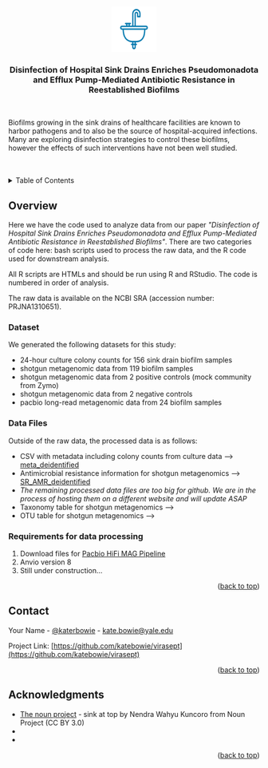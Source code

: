 <!-- Improved compatibility of back to top link: See: https://github.com/othneildrew/Best-README-Template/pull/73 -->
<a id="readme-top"></a>
<!--
*** Thanks for checking out the Best-README-Template. If you have a suggestion
*** that would make this better, please fork the repo and create a pull request
*** or simply open an issue with the tag "enhancement".
*** Don't forget to give the project a star!
*** Thanks again! Now go create something AMAZING! :D
-->



<!-- PROJECT SHIELDS -->
<!--
*** I'm using markdown "reference style" links for readability.
*** Reference links are enclosed in brackets [ ] instead of parentheses ( ).
*** See the bottom of this document for the declaration of the reference variables
*** for contributors-url, forks-url, etc. This is an optional, concise syntax you may use.
*** https://www.markdownguide.org/basic-syntax/#reference-style-links



<!-- PROJECT LOGO -->
<br />
<div align="center">
  <a href="https://github.com/katebowie/virasept">
    <img src="images/sink.png" alt="Logo" width="90" height="90">
  </a>

<h3 align="center">Disinfection of Hospital Sink Drains Enriches Pseudomonadota and Efflux Pump-Mediated Antibiotic Resistance in Reestablished Biofilms</h3><br>

  <p align="left">
    Biofilms growing in the sink drains of healthcare facilities are known to harbor pathogens and to also be the source of hospital-acquired infections. Many are exploring disinfection strategies to control these biofilms, however the effects of such interventions have not been well studied. 
    <br />
    <br />
    <br />
  </p>
</div>



<!-- TABLE OF CONTENTS -->
<details>
  <summary>Table of Contents</summary>
  <ol>
    <li>
      <a href="#overview">Overview</a>
      <ul>
        <li><a href="#dataset">Dataset</a></li>
        <li><a href="#data-files">Data Files</a></li>
      </ul>
    </li>
    <li>
      <a href="#requirements">Requirements</a>
      <ul>
        <li><a href="#prerequisites">Prerequisites</a></li>
        <li><a href="#installation">Installation</a></li>
      </ul>
    </li>
    <li><a href="#license">License</a></li>
    <li><a href="#contact">Contact</a></li>
    <li><a href="#acknowledgments">Acknowledgments</a></li>
  </ol>
</details>




<!-- GETTING STARTED -->
## Overview

Here we have the code used to analyze data from our paper <i>"Disinfection of Hospital Sink Drains Enriches Pseudomonadota and Efflux Pump-Mediated Antibiotic Resistance in Reestablished Biofilms"</i>. There are two categories of code here: bash scripts used to process the raw data, and the R code used for downstream analysis. 

All R scripts are HTMLs and should be run using R and RStudio. The code is numbered in order of analysis.

The raw data is available on the NCBI SRA (accession number: PRJNA1310651). 

### Dataset

We generated the following datasets for this study:
* 24-hour culture colony counts for 156 sink drain biofilm samples 
* shotgun metagenomic data from 119 biofilm samples
* shotgun metagenomic data from 2 positive controls (mock community from Zymo)
* shotgun metagenomic data from 2 negative controls
* pacbio long-read metagenomic data from 24 biofilm samples


### Data Files

Outside of the raw data, the processed data is as follows:
* CSV with metadata including colony counts from culture data --> [meta_deidentified](https://github.com/katebowie/virasept/blob/main/meta_deidentified.csv)
* Antimicrobial resistance information for shotgun metagenomics --> [SR_AMR_deidentified](https://github.com/katebowie/virasept/blob/main/SR_merged_AMR_deidentified.csv)
* <i>The remaining processed data files are too big for github. We are in the process of hosting them on a different website and will update ASAP</i>
* Taxonomy table for shotgun metagenomics --> []()
* OTU table for shotgun metagenomics --> []()
  

### Requirements for data processing

1. Download files for [Pacbio HiFi MAG Pipeline](https://github.com/PacificBiosciences/pb-metagenomics-tools/blob/master/docs/Tutorial-HiFi-MAG-Pipeline.md)
2. Anvio version 8
3. Still under construction... 

<p align="right">(<a href="#readme-top">back to top</a>)</p>




<!-- CONTACT -->
## Contact

Your Name - [@katerbowie](https://twitter.com/katerbowie) - kate.bowie@yale.edu

Project Link: [https://github.com/katebowie/virasept](https://github.com/katebowie/virasept)

<p align="right">(<a href="#readme-top">back to top</a>)</p>



<!-- ACKNOWLEDGMENTS -->
## Acknowledgments

* [The noun project](https://thenounproject.com) - sink at top by Nendra Wahyu Kuncoro from Noun Project (CC BY 3.0)
* []()
* []()

<p align="right">(<a href="#readme-top">back to top</a>)</p>



<!-- MARKDOWN LINKS & IMAGES -->
<!-- https://www.markdownguide.org/basic-syntax/#reference-style-links -->
[contributors-shield]: https://img.shields.io/github/contributors/katebowie/virasept.svg?style=for-the-badge
[contributors-url]: https://github.com/katebowie/virasept/graphs/contributors
[forks-shield]: https://img.shields.io/github/forks/katebowie/virasept.svg?style=for-the-badge
[forks-url]: https://github.com/katebowie/virasept/network/members
[stars-shield]: https://img.shields.io/github/stars/katebowie/virasept.svg?style=for-the-badge
[stars-url]: https://github.com/katebowie/virasept/stargazers
[issues-shield]: https://img.shields.io/github/issues/katebowie/virasept.svg?style=for-the-badge
[issues-url]: https://github.com/katebowie/virasept/issues
[license-shield]: https://img.shields.io/github/license/katebowie/virasept.svg?style=for-the-badge
[license-url]: https://github.com/katebowie/virasept/blob/master/LICENSE.txt
[linkedin-shield]: https://img.shields.io/badge/-LinkedIn-black.svg?style=for-the-badge&logo=linkedin&colorB=555
[linkedin-url]: https://linkedin.com/in/linkedin_username
[product-screenshot]: images/screenshot.png
<!-- Shields.io badges. You can a comprehensive list with many more badges at: https://github.com/inttter/md-badges -->
[Next.js]: https://img.shields.io/badge/next.js-000000?style=for-the-badge&logo=nextdotjs&logoColor=white
[Next-url]: https://nextjs.org/
[React.js]: https://img.shields.io/badge/React-20232A?style=for-the-badge&logo=react&logoColor=61DAFB
[React-url]: https://reactjs.org/
[Vue.js]: https://img.shields.io/badge/Vue.js-35495E?style=for-the-badge&logo=vuedotjs&logoColor=4FC08D
[Vue-url]: https://vuejs.org/
[Angular.io]: https://img.shields.io/badge/Angular-DD0031?style=for-the-badge&logo=angular&logoColor=white
[Angular-url]: https://angular.io/
[Svelte.dev]: https://img.shields.io/badge/Svelte-4A4A55?style=for-the-badge&logo=svelte&logoColor=FF3E00
[Svelte-url]: https://svelte.dev/
[Laravel.com]: https://img.shields.io/badge/Laravel-FF2D20?style=for-the-badge&logo=laravel&logoColor=white
[Laravel-url]: https://laravel.com
[Bootstrap.com]: https://img.shields.io/badge/Bootstrap-563D7C?style=for-the-badge&logo=bootstrap&logoColor=white
[Bootstrap-url]: https://getbootstrap.com
[JQuery.com]: https://img.shields.io/badge/jQuery-0769AD?style=for-the-badge&logo=jquery&logoColor=white
[JQuery-url]: https://jquery.com 
